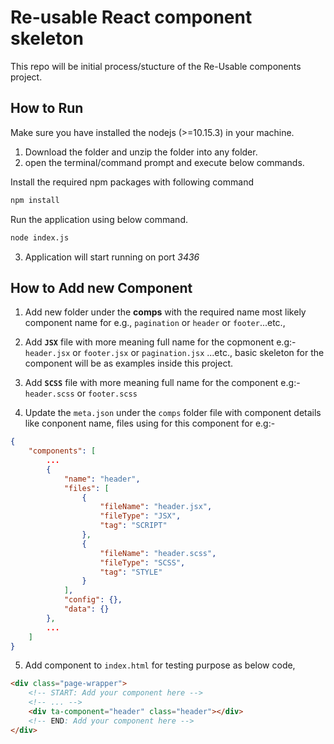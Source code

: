 # Re-usable React component skeleton

This repo will be initial process/stucture of the Re-Usable components project.


## How to Run

Make sure you have installed the nodejs (>=10.15.3) in your machine.


1. Download the folder and unzip the folder into any folder.
2. open the terminal/command prompt and execute below commands.

Install the required npm packages with following command
```bash
npm install
```

Run the application using below command.
```bash
node index.js
```

3. Application will start running on port *3436*



## How to Add new Component

1. Add new folder under the **comps** with the required name most likely component name for e.g., `pagination` or `header` or `footer`...etc.,

2. Add **`JSX`** file with more meaning full name for the copmonent e.g:- `header.jsx` or `footer.jsx` or `pagination.jsx` ...etc., basic skeleton for the component will be as examples inside this project.


3. Add **`SCSS`** file with more meaning full name for the component e.g:- `header.scss` or `footer.scss`

4. Update the `meta.json` under the `comps` folder file with component details like conponent name, files using for this component for e.g:-

```json
{
    "components": [
        ...
        {
            "name": "header",
            "files": [
                {
                    "fileName": "header.jsx",
                    "fileType": "JSX",
                    "tag": "SCRIPT"
                },
                {
                    "fileName": "header.scss",
                    "fileType": "SCSS",
                    "tag": "STYLE"
                }
            ],
            "config": {},
            "data": {}
        },
        ...
    ]
}
```
5. Add component to `index.html` for testing purpose as below code,

```html
<div class="page-wrapper">
    <!-- START: Add your component here -->
    <!-- ... -->
    <div ta-component="header" class="header"></div>
    <!-- END: Add your component here -->
</div>
```

